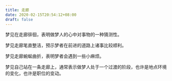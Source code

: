 ```yaml
---
title: 走廊
date: 2020-02-15T20:54:12+08:00
draft: false
---
```


梦见在走廊徘徊，表明做梦人的心中对事物的一种猜测性。<br>


梦见走廊笔直整洁，预示梦者在前进的道路上诸事比较顺利。<br>


梦见走廊蜿蜒曲折，表明梦者会遇到一些小麻烦。<br>


梦见自己站在一条走廊上，通常表示做梦人处于一个过渡的阶段，也许是地点环境的变化，也许是职位的变动。<br>
